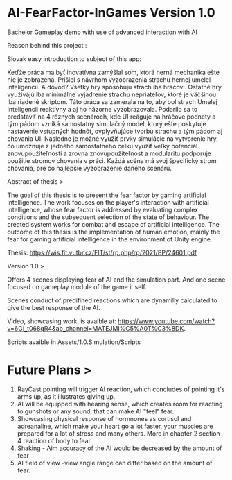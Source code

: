 # AI-FearFactor-InGames Version 1.0
Bachelor Gameplay demo with use of advanced interaction with AI

Reason behind this project :

Slovak easy introduction to subject of this app:

Keďže práca ma byť inovatívna zamýšlal som, ktorá herná mechanika ešte nie je zobrazená. Prišiel s návrhom vyzobrazenia strachu hernej umelel inteligencii. A dôvod? Všetky hry spôsobujú strach iba hráčovi. Ostatné hry využivájú iba minimálne vyjadrenie strachu nepriateľov, ktoré je väčšinou iba riadené skriptom.
Táto práca sa zamerala na to, aby bol strach Umelej Inteligencii reaktívny a aj ho názorne vyzobrazovala. Podarilo sa to predstaviť na 4 rôznych scenároch, kde UI reáguje na hráčove podnety a tým pádom vzniká samostatný simulačný model, ktorý ešte poskytuje nastavenie vstupných hodnôt, ovplyvňujúce tvorbu strachu a tým pádom aj chovania UI. Následne je možné využiť prvky simulácie na vytvorenie hry, čo umožnuje z jedného samostatného celku využiť veľký potenciál znovupoužiteľnosti a zrovna znovupoužiteľnost a modularitu podporuje použitie stromov chovania v práci. Každá scéna má svoj špecifický strom chovania, pre čo najlepšie vyzobrazenie daného scenáru.


Abstract of thesis >

The goal of this thesis is to present the fear factor by gaming artificial intelligence. The work focuses on the player's interaction with artificial intelligence, whose fear factor is addressed by evaluating complex conditions and the subsequent selection of the state of behaviour. The created system works for combat and escape of artificial intelligence. The outcome of this thesis is the implementation of human emotion, mainly the fear for gaming artificial intelligence in the environment of Unity engine.

Thesis: https://wis.fit.vutbr.cz/FIT/st/rp.php/rp/2021/BP/24601.pdf

Version 1.0 >

Offers 4 scenes displaying fear of AI and the simulation part. And one scene focused on gameplay module of the game it self.

Scenes conduct of predifined reactions which are dynamilly calculated to give the best response of the AI.

Video, showcasing work, is avaible at: https://www.youtube.com/watch?v=6GI_t068qR4&ab_channel=MATEJMI%C5%A0T%C3%8DK.

Scripts avaible in Assets/1.0.Simulation/Scripts

# Future Plans >

1. RayCast pointing will trigger AI reaction, which concludes of pointing it's arms up, as it illustrates giving up.
2. AI will be equipped with hearing sense, which creates room for reacting to gunshots or any sound, that can make AI "feel" fear.
3. Showcasing physical response of hormnones as cortisol and adreanaline, which make your heart go a lot faster, your muscles are prepared for a lot of stress and many others. More in chapter 2 section 4 reaction of body to fear. 
4. Shaking - Aim accuracy of the AI would be decreased by the amount of fear
5. AI field of view -view angle range can differ based on the amount of fear.
